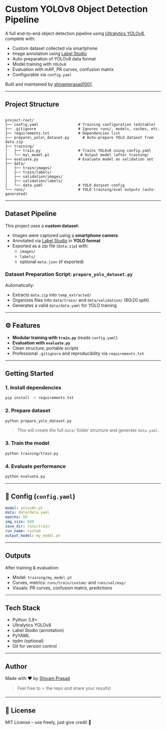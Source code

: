 # Custom YOLOv8 Object Detection Pipeline

A full end-to-end object detection pipeline using [Ultralytics YOLOv8](https://github.com/ultralytics/ultralytics), complete with:

- Custom dataset collected via smartphone
- Image annotation using [Label Studio](https://labelstud.io/)
- Auto-preparation of YOLOv8 data format
- Model training with `YOLOv8`
- Evaluation with mAP, PR curves, confusion matrix
- Configurable via `config.yaml`

Built and maintained by [shivamprasad1001](https://github.com/shivamprasad1001).

---

##  Project Structure

```

project-root/
├── config.yaml                  # Training configuration (editable)
├── .gitignore                   # Ignores runs/, models, caches, etc.
├── requirements.txt             # Dependencies list
├── prepare\_yolo\_dataset.py      # Auto-prepare YOLO dataset from data.zip
├── training/
│   ├── train.py                 # Trains YOLOv8 using config.yaml
│   └── my\_model.pt              # Output model (after training)
├── evaluate.py                  # Evaluate model on validation set
├── data/
│   ├── train/images/
│   ├── train/labels/
│   ├── validation/images/
│   ├── validation/labels/
│   └── data.yaml                # YOLO dataset config
└── runs/                        # YOLO training/eval outputs (auto-generated)

````

---

##  Dataset Pipeline

This project uses a **custom dataset**:

- Images were captured using a **smartphone camera**
- Annotated via [Label Studio](https://labelstud.io/) in **YOLO format**
- Exported as a zip file (`data.zip`) with:
  - `images/`
  - `labels/`
  - optional `meta.json` (if exported)

###  Dataset Preparation Script: `prepare_yolo_dataset.py`

Automatically:
- Extracts `data.zip` into `temp_extracted/`
- Organizes files into `data/train/` and `data/validation/` (80/20 split)
- Generates a valid `data/data.yaml` for YOLO training

---

## ⚙️ Features

- **Modular training with `train.py`** (reads `config.yaml`)
- **Evaluation with `evaluate.py`**
- Clean structure, portable scripts
- Professional `.gitignore` and reproducibility via `requirements.txt`

---

##  Getting Started

### 1. Install dependencies

```bash
pip install -r requirements.txt
````

### 2. Prepare dataset

```bash
python prepare_yolo_dataset.py
```

> This will create the full `data/` folder structure and generate `data.yaml`.

### 3. Train the model

```bash
python training/train.py
```

### 4. Evaluate performance

```bash
python evaluate.py
```

---

## 🔧 Config (`config.yaml`)

```yaml
model: yolov8n.pt
data: data/data.yaml
epochs: 50
img_size: 640
save_dir: runs/train
run_name: custom
output_model: my_model.pt
```

---

##  Outputs

After training & evaluation:

* Model: `training/my_model.pt`
* Curves, metrics: `runs/train/custom/` and `runs/val/exp/`
* Visuals: PR curves, confusion matrix, predictions

---

##  Tech Stack

* Python 3.8+
* Ultralytics YOLOv8
* Label Studio (annotation)
* PyYAML
* tqdm (optional)
* Git for version control

---

##  Author

Made with ❤️ by [Shivam Prasad](https://github.com/shivamprasad1001)

> Feel free to ⭐ the repo and share your results!

---

## 📝 License

MIT License – use freely, just give credit 🙂
